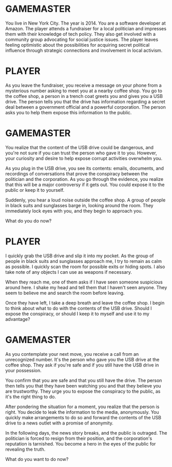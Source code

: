 # GAMEMASTER

You live in New York City. The year is 2014. You are a software developer at Amazon. The player attends a fundraiser for a local politician and impresses them with their knowledge of tech policy. They also get involved with a community group advocating for social justice issues. The player leaves feeling optimistic about the possibilities for acquiring secret political influence through strategic connections and involvement in local activism.

# PLAYER

As you leave the fundraiser, you receive a message on your phone from a mysterious number asking to meet you at a nearby coffee shop. You go to the coffee shop, a person in a trench coat greets you and gives you a USB drive. The person tells you that the drive has information regarding a secret deal between a government official and a powerful corporation. The person asks you to help them expose this information to the public.

# GAMEMASTER

You realize that the content of the USB drive could be dangerous, and you're not sure if you can trust the person who gave it to you. However, your curiosity and desire to help expose corrupt activities overwhelm you.

As you plug in the USB drive, you see its contents: emails, documents, and recordings of conversations that prove the conspiracy between the politician and the corporation. As you go through the evidence, you realize that this will be a major controversy if it gets out. You could expose it to the public or keep it to yourself.

Suddenly, you hear a loud noise outside the coffee shop. A group of people in black suits and sunglasses barge in, looking around the room. They immediately lock eyes with you, and they begin to approach you.

What do you do now?

# PLAYER

I quickly grab the USB drive and slip it into my pocket. As the group of people in black suits and sunglasses approach me, I try to remain as calm as possible. I quickly scan the room for possible exits or hiding spots. I also take note of any objects I can use as weapons if necessary.

When they reach me, one of them asks if I have seen someone suspicious around here. I shake my head and tell them that I haven't seen anyone. They seem to believe me and search the room before leaving.

Once they have left, I take a deep breath and leave the coffee shop. I begin to think about what to do with the contents of the USB drive. Should I expose the conspiracy, or should I keep it to myself and use it to my advantage?

# GAMEMASTER

As you contemplate your next move, you receive a call from an unrecognized number. It's the person who gave you the USB drive at the coffee shop. They ask if you're safe and if you still have the USB drive in your possession.

You confirm that you are safe and that you still have the drive. The person then tells you that they have been watching you and that they believe you are trustworthy. They urge you to expose the conspiracy to the public, as it's the right thing to do.

After pondering the situation for a moment, you realize that the person is right. You decide to leak the information to the media, anonymously. You quickly make arrangements to do so and forward the contents of the USB drive to a news outlet with a promise of anonymity.

In the following days, the news story breaks, and the public is outraged. The politician is forced to resign from their position, and the corporation's reputation is tarnished. You become a hero in the eyes of the public for revealing the truth.

What do you want to do now?

